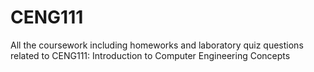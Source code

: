 # CENG111
All the coursework including homeworks and laboratory quiz questions related to CENG111: Introduction to Computer Engineering Concepts 
